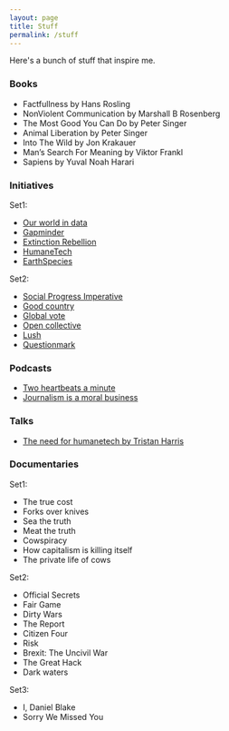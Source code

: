 ```yaml
---
layout: page
title: Stuff
permalink: /stuff
---
```


Here's a bunch of stuff that inspire me.

### Books
- Factfullness by Hans Rosling
- NonViolent Communication by Marshall B Rosenberg
- The Most Good You Can Do by Peter Singer
- Animal Liberation by Peter Singer
- Into The Wild by Jon Krakauer
- Man’s Search For Meaning by Viktor Frankl
- Sapiens by Yuval Noah Harari

### Initiatives

Set1:
- [Our world in data](http://ourworldindata.org)
- [Gapminder](https://gapminder.org)
- [Extinction Rebellion](https://rebellion.earth)
- [HumaneTech](http://humanetech.com/)
- [EarthSpecies](https://earthspecies.org/)

Set2:
- [Social Progress Imperative](http://www.socialprogressimperative.org/)
- [Good country](https://goodcountry.org)
- [Global vote](https://goodcountry.org/global-vote)
- [Open collective](https://opencollective.com/)
- [Lush](https://uk.lush.com/tag/lush-times)
- [Questionmark](https://www.thequestionmark.org/en)

### Podcasts

- [Two heartbeats a minute](https://www.npr.org/2020/02/25/809336135/two-heartbeats-a-minute)
- [Journalism is a moral business](https://theidealists.co/episodes/rob-wijnberg-the-correspondent)

### Talks

- [The need for humanetech by Tristan Harris](https://www.youtube.com/watch?v=YQh2FQ7MZdA)

### Documentaries

Set1:
- The true cost
- Forks over knives
- Sea the truth
- Meat the truth
- Cowspiracy
- How capitalism is killing itself
- The private life of cows

Set2:
- Official Secrets
- Fair Game
- Dirty Wars
- The Report
- Citizen Four
- Risk
- Brexit: The Uncivil War
- The Great Hack
- Dark waters

Set3:
- I, Daniel Blake
- Sorry We Missed You